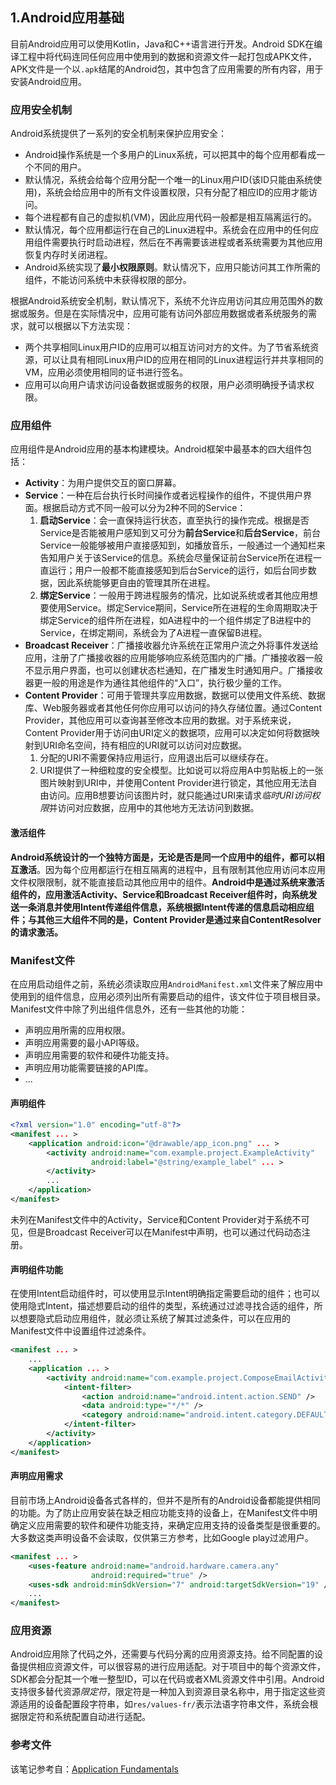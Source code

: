 ## 1.Android应用基础

目前Android应用可以使用Kotlin，Java和C++语言进行开发。Android SDK在编译工程中将代码连同任何应用中使用到的数据和资源文件一起打包成APK文件，APK文件是一个以`.apk`结尾的Android包，其中包含了应用需要的所有内容，用于安装Android应用。

### 应用安全机制

Android系统提供了一系列的安全机制来保护应用安全：

- Android操作系统是一个多用户的Linux系统，可以把其中的每个应用都看成一个不同的用户。
- 默认情况，系统会给每个应用分配一个唯一的Linux用户ID(该ID只能由系统使用)，系统会给应用中的所有文件设置权限，只有分配了相应ID的应用才能访问。
- 每个进程都有自己的虚拟机(VM)，因此应用代码一般都是相互隔离运行的。
- 默认情况，每个应用都运行在自己的Linux进程中。系统会在应用中的任何应用组件需要执行时启动进程，然后在不再需要该进程或者系统需要为其他应用恢复内存时关闭进程。
- Android系统实现了**最小权限原则**。默认情况下，应用只能访问其工作所需的组件，不能访问系统中未获得权限的部分。

根据Android系统安全机制，默认情况下，系统不允许应用访问其应用范围外的数据或服务。但是在实际情况中，应用可能有访问外部应用数据或者系统服务的需求，就可以根据以下方法实现：

- 两个共享相同Linux用户ID的应用可以相互访问对方的文件。为了节省系统资源，可以让具有相同Linux用户ID的应用在相同的Linux进程运行并共享相同的VM，应用必须使用相同的证书进行签名。
- 应用可以向用户请求访问设备数据或服务的权限，用户必须明确授予请求权限。

### 应用组件

应用组件是Android应用的基本构建模块。Android框架中最基本的四大组件包括：

- **Activity**：为用户提供交互的窗口屏幕。
- **Service**：一种在后台执行长时间操作或者远程操作的组件，不提供用户界面。根据启动方式不同一般可以分为2种不同的Service：
  1. **启动Service**：会一直保持运行状态，直至执行的操作完成。根据是否Service是否能被用户感知到又可分为**前台Service**和**后台Service**，前台Service一般能够被用户直接感知到，如播放音乐，一般通过一个通知栏来告知用户关于该Service的信息。系统会尽量保证前台Service所在进程一直运行；用户一般都不能直接感知到后台Service的运行，如后台同步数据，因此系统能够更自由的管理其所在进程。
  2. **绑定Service**：一般用于跨进程服务的情况，比如说系统或者其他应用想要使用Service。绑定Service期间，Service所在进程的生命周期取决于绑定Service的组件所在进程，如A进程中的一个组件绑定了B进程中的Service，在绑定期间，系统会为了A进程一直保留B进程。
- **Broadcast Receiver**：广播接收器允许系统在正常用户流之外将事件发送给应用，注册了广播接收器的应用能够响应系统范围内的广播。广播接收器一般不显示用户界面，也可以创建状态栏通知，在广播发生时通知用户。广播接收器更一般的用途是作为通往其他组件的“入口”，执行极少量的工作。
- **Content Provider**：可用于管理共享应用数据，数据可以使用文件系统、数据库、Web服务器或者其他任何你应用可以访问的持久存储位置。通过Content Provider，其他应用可以查询甚至修改本应用的数据。对于系统来说，Content Provider用于访问由URI定义的数据项，应用可以决定如何将数据映射到URI命名空间，持有相应的URI就可以访问对应数据。
  1. 分配的URI不需要保持应用运行，应用退出后可以继续存在。
  2. URI提供了一种细粒度的安全模型。比如说可以将应用A中剪贴板上的一张图片映射到URI中，并使用Content Provider进行锁定，其他应用无法自由访问。应用B想要访问该图片时，就只能通过URI来请求*临时URI访问权限*并访问对应数据，应用中的其他地方无法访问到数据。

#### 激活组件

**Android系统设计的一个独特方面是，无论是否是同一个应用中的组件，都可以相互激活**。因为每个应用都运行在相互隔离的进程中，且有限制其他应用访问本应用文件权限限制，就不能直接启动其他应用中的组件。**Android中是通过系统来激活组件的，应用激活Activity、Service和Broadcast Receiver组件时，向系统发送一条消息并使用Intent传递组件信息，系统根据Intent传递的信息启动相应组件；与其他三大组件不同的是，Content Provider是通过来自ContentResolver的请求激活。**

### Manifest文件

在应用启动组件之前，系统必须读取应用`AndroidManifest.xml`文件来了解应用中使用到的组件信息，应用必须列出所有需要启动的组件，该文件位于项目根目录。Manifest文件中除了列出组件信息外，还有一些其他的功能：

- 声明应用所需的应用权限。
- 声明应用需要的最小API等级。
- 声明应用需要的软件和硬件功能支持。
- 声明应用功能需要链接的API库。
- ...

#### 声明组件

```xml
<?xml version="1.0" encoding="utf-8"?>
<manifest ... >
    <application android:icon="@drawable/app_icon.png" ... >
        <activity android:name="com.example.project.ExampleActivity"
                  android:label="@string/example_label" ... >
        </activity>
        ...
    </application>
</manifest>
```

未列在Manifest文件中的Activity，Service和Content Provider对于系统不可见，但是Broadcast Receiver可以在Manifest中声明，也可以通过代码动态注册。

#### 声明组件功能

在使用Intent启动组件时，可以使用显示Intent明确指定需要启动的组件；也可以使用隐式Intent，描述想要启动的组件的类型，系统通过过滤寻找合适的组件，所以想要隐式启动应用组件，就必须让系统了解其过滤条件，可以在应用的Manifest文件中设置组件过滤条件。

```xml
<manifest ... >
    ...
    <application ... >
        <activity android:name="com.example.project.ComposeEmailActivity">
            <intent-filter>
                <action android:name="android.intent.action.SEND" />
                <data android:type="*/*" />
                <category android:name="android.intent.category.DEFAULT" />
            </intent-filter>
        </activity>
    </application>
</manifest>
```

#### 声明应用需求

目前市场上Android设备各式各样的，但并不是所有的Android设备都能提供相同的功能。为了防止应用安装在缺乏相应功能支持的设备上，在Manifest文件中明确定义应用需要的软件和硬件功能支持，来确定应用支持的设备类型是很重要的。大多数这类声明设备不会读取，仅供第三方参考，比如Google play过滤用户。

```xml
<manifest ... >
    <uses-feature android:name="android.hardware.camera.any"
                  android:required="true" />
    <uses-sdk android:minSdkVersion="7" android:targetSdkVersion="19" />
    ...
</manifest>
```

### 应用资源

Android应用除了代码之外，还需要与代码分离的应用资源支持。给不同配置的设备提供相应资源文件，可以很容易的进行应用适配。对于项目中的每个资源文件，SDK都会分配其一个唯一整型ID，可以在代码或者XML资源文件中引用。Android支持很多替代资源*限定符*，限定符是一种加入到资源目录名称中，用于指定这些资源适用的设备配置段字符串，如`res/values-fr/`表示法语字符串文件，系统会根据限定符和系统配置自动进行适配。

### 参考文件

该笔记参考自：[Application Fundamentals](https://developer.android.google.cn/guide/components/fundamentals.html)